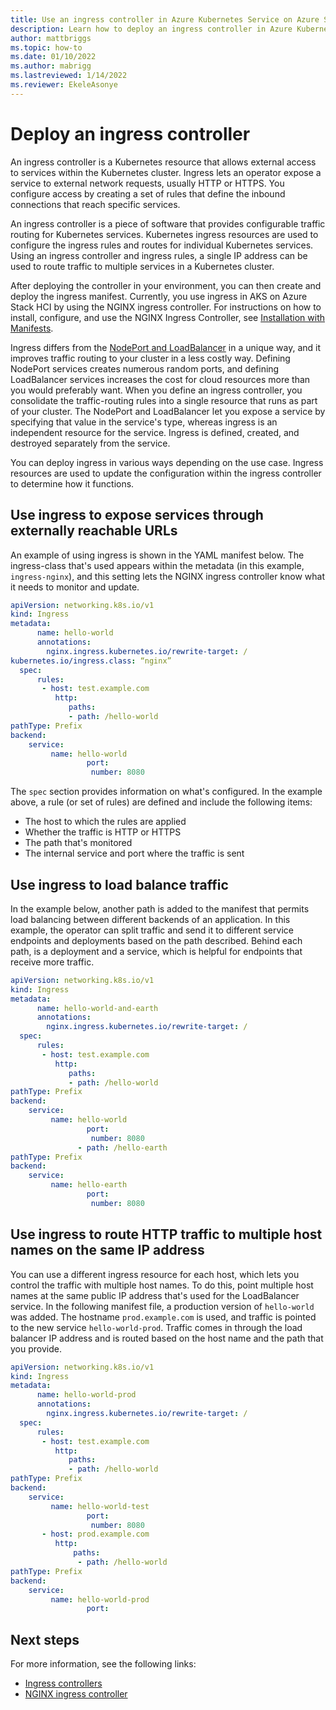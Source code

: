 ```yaml
---
title: Use an ingress controller in Azure Kubernetes Service on Azure Stack HCI
description: Learn how to deploy an ingress controller in Azure Kubernetes Service (AKS) on Azure Stack HCI.
author: mattbriggs
ms.topic: how-to
ms.date: 01/10/2022
ms.author: mabrigg 
ms.lastreviewed: 1/14/2022
ms.reviewer: EkeleAsonye
---
```


# Deploy an ingress controller

An ingress controller is a Kubernetes resource that allows external access to services within the Kubernetes cluster. Ingress lets an operator expose a service to external network requests, usually HTTP or HTTPS. You configure access by creating a set of rules that define the inbound connections that reach specific services.

An ingress controller is a piece of software that provides configurable traffic routing for Kubernetes services. Kubernetes ingress resources are used to configure the ingress rules and routes for individual Kubernetes services. Using an ingress controller and ingress rules, a single IP address can be used to route traffic to multiple services in a Kubernetes cluster.

After deploying the controller in your environment, you can then create and deploy the ingress manifest. Currently, you use ingress in AKS on Azure Stack HCI by using the NGINX ingress controller. For instructions on how to install, configure, and use the NGINX Ingress Controller, see [Installation with Manifests](https://docs.nginx.com/nginx-ingress-controller/installation/installation-with-manifests/).

Ingress differs from the [NodePort and LoadBalancer](concepts-container-networking.md#kubernetes-services) in a unique way, and it improves traffic routing to your cluster in a less costly way. Defining NodePort services creates numerous random ports, and defining LoadBalancer services increases the cost for cloud resources more than you would preferably want. When you define an ingress controller, you consolidate the traffic-routing rules into a single resource that runs as part of your cluster. The NodePort and LoadBalancer let you expose a service by specifying that value in the service's type, whereas ingress is an independent resource for the service. Ingress is defined, created, and destroyed separately from the service.

You can deploy ingress in various ways depending on the use case. Ingress resources are used to update the configuration within the ingress controller to determine how it functions.

## Use ingress to expose services through externally reachable URLs

An example of using ingress is shown in the YAML manifest below. The ingress-class that's used appears within the metadata (in this example, `ingress-nginx`), and this setting lets the NGINX ingress controller know what it needs to monitor and update.

```yml
apiVersion: networking.k8s.io/v1  
kind: Ingress  
metadata: 
      name: hello-world
      annotations:
      	nginx.ingress.kubernetes.io/rewrite-target: /
kubernetes.io/ingress.class: “nginx”
  spec:  
      rules:
       - host: test.example.com
          http:
             paths: 
             - path: /hello-world
pathType: Prefix
backend:
    service: 
         name: hello-world 
       	         port:  
       	          number: 8080
```

The `spec` section provides information on what's configured. In the example above, a rule (or set of rules) are defined and include the following items:
- The host to which the rules are applied
- Whether the traffic is HTTP or HTTPS
- The path that's monitored
- The internal service and port where the traffic is sent

## Use ingress to load balance traffic

In the example below, another path is added to the manifest that permits load balancing between different backends of an application. In this example, the operator can split traffic and send it to different service endpoints and deployments based on the path described. Behind each path, is a deployment and a service, which is helpful for endpoints that receive more traffic.

```yml
apiVersion: networking.k8s.io/v1  
kind: Ingress  
metadata: 
      name: hello-world-and-earth
      annotations:
      	nginx.ingress.kubernetes.io/rewrite-target: /
  spec:  
      rules:
       - host: test.example.com
          http:
             paths: 
             - path: /hello-world
pathType: Prefix
backend:
    service: 
         name: hello-world 
       	         port:  
       	          number: 8080
               - path: /hello-earth
pathType: Prefix
backend:
    service: 
         name: hello-earth 
       	         port:  
       	          number: 8080
```

## Use ingress to route HTTP traffic to multiple host names on the same IP address

You can use a different ingress resource for each host, which lets you control the traffic with multiple host names. To do this, point multiple host names at the same public IP address that's used for the LoadBalancer service. In the following manifest file, a production version of `hello-world` was added. The hostname `prod.example.com` is used, and traffic is pointed to the new service `hello-world-prod`. Traffic comes in through the load balancer IP address and is routed based on the host name and the path that you provide.

```yml
apiVersion: networking.k8s.io/v1  
kind: Ingress  
metadata: 
      name: hello-world-prod
      annotations:
      	nginx.ingress.kubernetes.io/rewrite-target: /
  spec:  
      rules:
       - host: test.example.com
          http:
             paths: 
             - path: /hello-world
pathType: Prefix
backend:
    service: 
         name: hello-world-test 
       	         port:  
       	          number: 8080
       - host: prod.example.com
          http:
              paths:
               - path: /hello-world
pathType: Prefix
backend:
    service: 
         name: hello-world-prod 
       	         port:  
```

## Next steps

For more information, see the following links:

- [Ingress controllers](https://kubernetes.io/docs/concepts/services-networking/ingress-controllers/)
- [NGINX ingress controller](https://github.com/kubernetes/ingress-nginx)